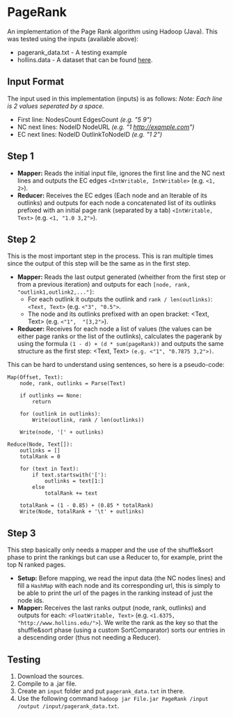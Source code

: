 # PageRank

An implementation of the Page Rank algorithm using Hadoop (Java).
This was tested using the inputs (available above):
- pagerank_data.txt - A testing example
- hollins.data - A dataset that can be found [here](https://web2.qatar.cmu.edu/~gdicaro/15381/hw/hw4-files/hollins.dat).

## Input Format

The input used in this implementation (inputs) is as follows:
*Note: Each line is 2 values seperated by a space.*
 - First line: NodesCount EdgesCount *(e.g. "5 9")*
 - NC next lines: NodeID NodeURL *(e.g. "1 http://example.com")*
 - EC next lines: NodeID OutlinkToNodeID *(e.g. "1 2")*

## Step 1

- **Mapper:** Reads the initial input file, ignores the first line and the NC next lines and outputs the EC edges `<IntWritable, IntWritable>` (e.g. `<1, 2>`).
- **Reducer:** Receives the EC edges (Each node and an Iterable of its outlinks) and outputs for each node a concatenated list of its outlinks prefixed with an initial page rank (separated by a tab) `<IntWritable, Text>` (e.g. `<1, "1.0 3,2">`). 

## Step 2

This is the most important step in the process. This is ran multiple times since the output of this step will be the same as in the first step.

- **Mapper:** Reads the last output generated (wheither from the first step or from a previous iteration) and outputs for each `[node, rank, "outlink1,outlink2,..."]`:
  - For each outlink it outputs the outlink and `rank / len(outlinks)`: `<Text, Text>` (e.g. `<"3", "0.5">`.
  - The node and its outlinks prefixed with an open bracket: <Text, Text> (e.g. `<"1",  "[3,2">`).
-  **Reducer:** Receives for each node a list of values (the values can be either page ranks or the list of the outlinks), calculates the pagerank by using the formula `(1 - d) + (d * sum(pageRank))` and outputs the same structure as the first step: <Text, Text> `(e.g. <"1", "0.7875 3,2">)`.

This can be hard to understand using sentences, so here is a pseudo-code:
```
Map(Offset, Text):
	node, rank, outlinks = Parse(Text)
	
	if outlinks == None:
		return

	for (outlink in outlinks):
		Write(outlink, rank / len(outlinks))

	Write(node, '[' + outlinks)

Reduce(Node, Text[]):
	outlinks = []
	totalRank = 0

	for (text in Text):
		if text.startswith('['):
			outlinks = text[1:]
		else
			totalRank += text

	totalRank = (1 - 0.85) + (0.85 * totalRank)
	Write(Node, totalRank + '\t' + outlinks)
```

## Step 3

This step basically only needs a mapper and the use of the shuffle&sort phase to print the rankings but can use a Reducer to, for example, print the top N ranked pages.
- **Setup:** Before mapping, we read the input data (the NC nodes lines) and fill a `HashMap` with each node and its corresponding url, this is simply to be able to print the url of the pages in the ranking instead of just the node ids.
- **Mapper:** Receives the last ranks output (node, rank, outlinks) and outputs for each: `<FloatWritable, Text>` (e.g. `<1.6375, "http://www.hollins.edu/">`). We write the rank as the key so that the shuffle&sort phase (using a custom SortComparator) sorts our entries in a descending order (thus not needing a Reducer).

## Testing

 1. Download the sources.
 2. Compile to a .jar file.
 3. Create an `input` folder and put `pagerank_data.txt` in there.
 5. Use the following command `hadoop jar File.jar PageRank /input /output /input/pagerank_data.txt`.

